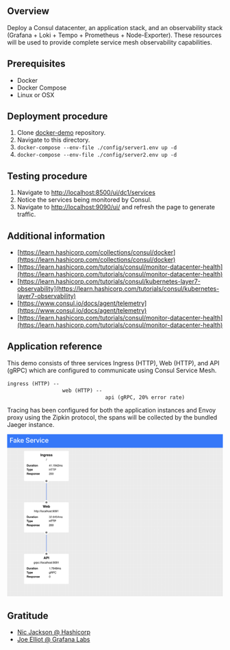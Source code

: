 ## Overview

Deploy a Consul datacenter, an application stack, and an observability stack (Grafana + Loki + Tempo + Prometheus + Node-Exporter). These resources will be used to provide complete service mesh observability capabilities.

## Prerequisites

- Docker
- Docker Compose
- Linux or OSX

## Deployment procedure

1. Clone [docker-demo](https://github.com/jonascheng/docker-demo) repository.
2. Navigate to this directory.
3. `docker-compose --env-file ./config/server1.env up -d`
4. `docker-compose --env-file ./config/server2.env up -d`

## Testing procedure

1. Navigate to [http://localhost:8500/ui/dc1/services](http://localhost:8500/ui/dc1/services)
2. Notice the services being monitored by Consul.
3. Navigate to [http://localhost:9090/ui/](http://localhost:9090/ui/) and refresh the page to generate traffic.

## Additional information

- [https://learn.hashicorp.com/collections/consul/docker](https://learn.hashicorp.com/collections/consul/docker)
- [https://learn.hashicorp.com/tutorials/consul/monitor-datacenter-health](https://learn.hashicorp.com/tutorials/consul/monitor-datacenter-health)
- [https://learn.hashicorp.com/tutorials/consul/kubernetes-layer7-observability](https://learn.hashicorp.com/tutorials/consul/kubernetes-layer7-observability)
- [https://www.consul.io/docs/agent/telemetry](https://www.consul.io/docs/agent/telemetry)
- [https://learn.hashicorp.com/tutorials/consul/monitor-datacenter-health](https://learn.hashicorp.com/tutorials/consul/monitor-datacenter-health)

## Application reference

This demo consists of three services Ingress (HTTP), Web (HTTP), and API (gRPC)  which are configured to communicate using Consul Service Mesh.

```
ingress (HTTP) --
                  web (HTTP) --
                                api (gRPC, 20% error rate)
```

Tracing has been configured for both the application instances and Envoy proxy using the Zipkin protocol, the spans
will be collected by the bundled Jaeger instance.

![](images/fake-ui.png)

## Gratitude

- [Nic Jackson @ Hashicorp](https://github.com/hashicorp/consul-demo-tracing/tree/master/jaeger)
- [Joe Elliot @ Grafana Labs](https://github.com/grafana/tempo/tree/main/example/docker-compose)